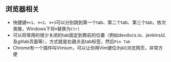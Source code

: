 ## 浏览器相关
- 快捷键`⌘+1`、`⌘+2`、`⌘+3`可以分别跳到第一个tab、第二个tab、第三个tab，依次类推，Windows下将`⌘`替换为`Ctrl`
- 可以将常用的很少关闭的tab固定到靠前的位置（例如devdocs.io、jenkins以及gitlab页面等），方式就是右键点击tab标签，然后`Pin Tab`
- Chrome有一个插件叫Vimium，可以让你用Vim键位(hjkl)浏览网页，非常方便